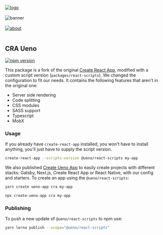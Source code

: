 [![logo](https://user-images.githubusercontent.com/937328/51542949-598cda00-1e54-11e9-857b-945cc392dc4c.png)](https://ueno.co/?utm_source=github&utm_campaign=cra-ueno)
<br /><br />
![banner](https://user-images.githubusercontent.com/937328/51542951-5abe0700-1e54-11e9-8d24-f499e7c01b21.png)
<br /><br />
[![about](https://user-images.githubusercontent.com/937328/51540139-999c8e80-1e4d-11e9-866d-284657a34744.png)](https://ueno.co/contact/?utm_source=github&utm_campaign=cra-ueno)
<br /><br />

## CRA Ueno

[![npm version](https://badge.fury.io/js/%40ueno%2Freact-scripts.svg)](https://badge.fury.io/js/%40ueno%2Freact-scripts)

This package is a fork of the original [Create React App](https://github.com/facebook/create-react-app), modified with a custom script version (`packages/react-scripts`). We changed the configuration to fit our needs. It contains the following features that aren't in the original one:

- Server side rendering
- Code splitting
- CSS modules
- SASS support
- Typescript
- MobX

### Usage

If you already have `create-react-app` installed, you won't have to install anything, you'll just have to supply the script version.

```bash
create-react-app --scripts-version @ueno/react-scripts my-app
```

We also published [Create Ueno App](https://github.com/ueno-llc/create-ueno-app) to easily create projects with different stacks: Gatsby, Next.js, Create React App or React Native, with our config and starters. To create an app using the `@ueno/react-scripts`:

```bash
yarn create ueno-app cra my-app
```

```bash
npx create-ueno-app cra my-app
```

### Publishing

To push a new update of `@ueno/react-scripts` to npm use:

```bash
yarn lerna publish --scope="@ueno/react-scripts"
```
